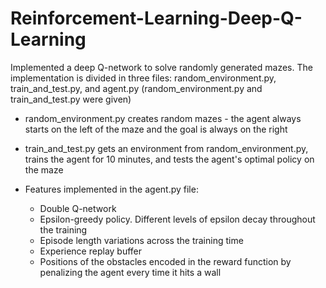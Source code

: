 # Reinforcement-Learning-Deep-Q-Learning

Implemented a deep Q-network to solve randomly generated mazes. The implementation is divided in three files: random_environment.py, train_and_test.py, and agent.py (random_environment.py and train_and_test.py were given)

* random_environment.py creates random mazes - the agent always starts on the left of the maze and the goal is always on the right

* train_and_test.py gets an environment from random_environment.py, trains the agent for 10 minutes, and tests the agent's optimal policy on the maze

* Features implemented in the agent.py file:

  * Double Q-network
  * Epsilon-greedy policy. Different levels of epsilon decay throughout the training
  * Episode length variations across the training time
  * Experience replay buffer
  * Positions of the obstacles encoded in the reward function by penalizing the agent every time it hits a wall
